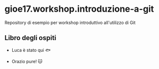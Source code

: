 # gioe17.workshop.introduzione-a-git
Repository di esempio per workshop introduttivo all'utilizzo di Git

## Libro degli ospiti

- Luca è stato qui :fish:

- Orazio pure! :cat: 
